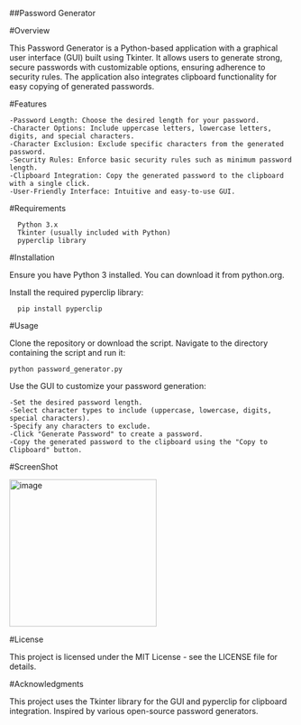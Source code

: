 ##Password Generator

#Overview

This Password Generator is a Python-based application with a graphical user interface (GUI) built using Tkinter.
It allows users to generate strong, secure passwords with customizable options, ensuring adherence to security rules. 
The application also integrates clipboard functionality for easy copying of generated passwords.

#Features

    -Password Length: Choose the desired length for your password.
    -Character Options: Include uppercase letters, lowercase letters, digits, and special characters.
    -Character Exclusion: Exclude specific characters from the generated password.
    -Security Rules: Enforce basic security rules such as minimum password length.
    -Clipboard Integration: Copy the generated password to the clipboard with a single click.
    -User-Friendly Interface: Intuitive and easy-to-use GUI.
    
#Requirements

      Python 3.x
      Tkinter (usually included with Python)
      pyperclip library
      
#Installation

  Ensure you have Python 3 installed. You can download it from python.org.
  
  Install the required pyperclip library:
  
      pip install pyperclip
    
#Usage

  Clone the repository or download the script.
  Navigate to the directory containing the script and run it:

    python password_generator.py
    
  Use the GUI to customize your password generation:
  
    -Set the desired password length.
    -Select character types to include (uppercase, lowercase, digits, special characters).
    -Specify any characters to exclude.
    -Click "Generate Password" to create a password.
    -Copy the generated password to the clipboard using the "Copy to Clipboard" button.

#ScreenShot

<img width="261" alt="image" src="https://github.com/yashnayan8795/Password-Generator/assets/115628084/233582f9-6b88-497f-a89a-c1825eee4a36">

#License

  This project is licensed under the MIT License - see the LICENSE file for details.

#Acknowledgments

  This project uses the Tkinter library for the GUI and pyperclip for clipboard integration.
  Inspired by various open-source password generators.
    
